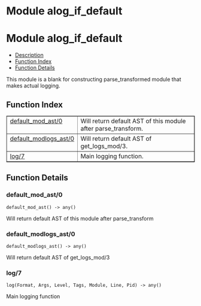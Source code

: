 Module alog_if_default
======================


<h1>Module alog_if_default</h1>

* [Description](#description)
* [Function Index](#index)
* [Function Details](#functions)



This module is a blank for constructing parse_transformed module that
makes actual logging.



<h2><a name="index">Function Index</a></h2>



<table width="100%" border="1" cellspacing="0" cellpadding="2" summary="function index"><tr><td valign="top"><a href="#default_mod_ast-0">default_mod_ast/0</a></td><td>Will return default AST of this module after parse_transform.</td></tr><tr><td valign="top"><a href="#default_modlogs_ast-0">default_modlogs_ast/0</a></td><td>Will return default AST of get_logs_mod/3.</td></tr><tr><td valign="top"><a href="#log-7">log/7</a></td><td>Main logging function.</td></tr></table>




<h2><a name="functions">Function Details</a></h2>


<a name="default_mod_ast-0"></a>

<h3>default_mod_ast/0</h3>





`default_mod_ast() -> any()`



Will return default AST of this module after parse_transform<a name="default_modlogs_ast-0"></a>

<h3>default_modlogs_ast/0</h3>





`default_modlogs_ast() -> any()`



Will return default AST of get_logs_mod/3<a name="log-7"></a>

<h3>log/7</h3>





`log(Format, Args, Level, Tags, Module, Line, Pid) -> any()`



Main logging function